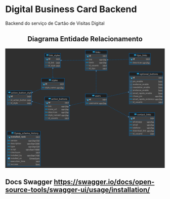 # Digital Business Card Backend
Backend do serviço de Cartão de Visitas Digital


<h2 align="center">Diagrama Entidade Relacionamento</h2>
<div align="center">
	<img width="800" src="./docs/images/dbcdb_diagram.png">
</div>

## Docs Swagger https://swagger.io/docs/open-source-tools/swagger-ui/usage/installation/
